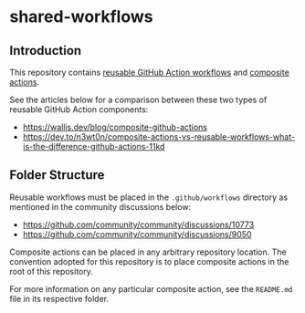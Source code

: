 # shared-workflows

## Introduction

This repository contains [reusable GitHub Action workflows](https://docs.github.com/en/actions/using-workflows/reusing-workflows) and [composite actions](https://docs.github.com/en/actions/creating-actions/creating-a-composite-action).

See the articles below for a comparison between these two types of reusable GitHub Action components:

- https://wallis.dev/blog/composite-github-actions
- https://dev.to/n3wt0n/composite-actions-vs-reusable-workflows-what-is-the-difference-github-actions-11kd

## Folder Structure

Reusable workflows must be placed in the `.github/workflows` directory as mentioned in the community discussions below:

- https://github.com/community/community/discussions/10773
- https://github.com/community/community/discussions/9050

Composite actions can be placed in any arbitrary repository location. The convention adopted for this repository is to place composite actions in the root of this repository.

For more information on any particular composite action, see the `README.md` file in its respective folder.
